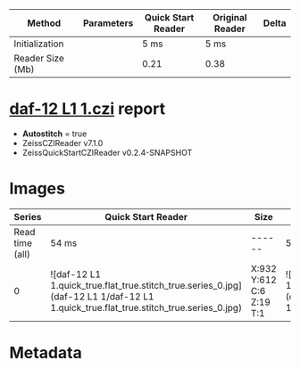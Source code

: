 |  Method            | Parameters       | Quick Start Reader | Original Reader | Delta  |
| -------------------|------------------|--------------------|-----------------|------- |
| Initialization     |                  |5 ms|5 ms|        |
| Reader Size (Mb)     |                  |0.21|0.38|        |
# [daf-12 L1 1.czi](https://zenodo.org/record/5602160/files/daf-12%20L1%201.czi) report
 - **Autostitch** = true
 - ZeissCZIReader v7.1.0
 - ZeissQuickStartCZIReader v0.2.4-SNAPSHOT

# Images 

| Series            | Quick Start Reader | Size | Original Reader | Size | #Diffs |
|-------------------|--------------------|------|-----------------|------|--------|
| Read time (all)   |54 ms|------|59 ms|------|--------|
|0|![daf-12 L1 1.quick_true.flat_true.stitch_true.series_0.jpg](daf-12 L1 1/daf-12 L1 1.quick_true.flat_true.stitch_true.series_0.jpg)|X:932<br>Y:612<br>C:6<br>Z:19<br>T:1|![daf-12 L1 1.quick_false.flat_true.stitch_true.series_0.jpg](daf-12 L1 1/daf-12 L1 1.quick_false.flat_true.stitch_true.series_0.jpg)|X:932<br>Y:612<br>C:6<br>Z:19<br>T:1|0|

# Metadata

